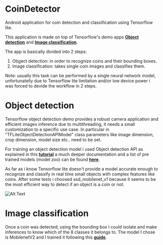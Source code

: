 # CoinDetector
Android application for coin detection and classification using Tensorflow lite.

This application is made on top of Tensorflow's demo apps **[Object detection](https://github.com/tensorflow/examples/blob/master/lite/examples/object_detection/android/README.md)** and **[Image classification](https://github.com/tensorflow/examples/blob/master/lite/examples/image_classification/android/README.md)**.

The app is basically divided into 2 steps:
1. Obgect detection: in order to recognize coins and their bounding boxes.
2. Image classification: takes single coin images and classifies them.

Note: usually this task can be performed by a single neural network model, unfortunatelly due to Tensorflow lite limitation and/or low device power i was forced to devide the workflow in 2 steps.

# Object detection

Tensorflow object detection demo provides a robust camera application and efficient images inference due to multithreading, it needs a small customization to a specific use case. In particular in "TFLiteObjectDetectionAPIModel" class parameters like image dimension, crop dimension, model size etc.. need to be set.

For training an object detection model i used Object detection API as explained in this **[tutorial](https://tensorflow-object-detection-api-tutorial.readthedocs.io/en/latest/training.html)** a much deeper documentation and a list of pre trained models (model zoo) can be found **[here](https://github.com/tensorflow/models/tree/master/research/object_detection)**.

As far as i know Tensorflow lite doesn't provide a model accurate enough to recognize and classify in real time small objects with complex features like coins.
After some tests i choosed ssd_mobilenet_v1 because it seems to be the most efficient way to detect if an object is a coin or not.

![Alt Text](images/coin_detection.gif)

# Image classification
Once a coin was detected, using the bounding box I could isolate and make inferences to know which of the 8 classes it belongs to.
The model I chose is MobilenetV2 and I trained it following this **[guide](https://codelabs.developers.google.com/codelabs/recognize-flowers-with-tensorflow-on-android/#0)**.
